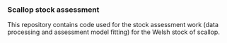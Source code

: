 ### Scallop stock assessment 
This repository contains code used for the stock assessment work (data processing and assessment model fitting) for the Welsh stock of scallop.
